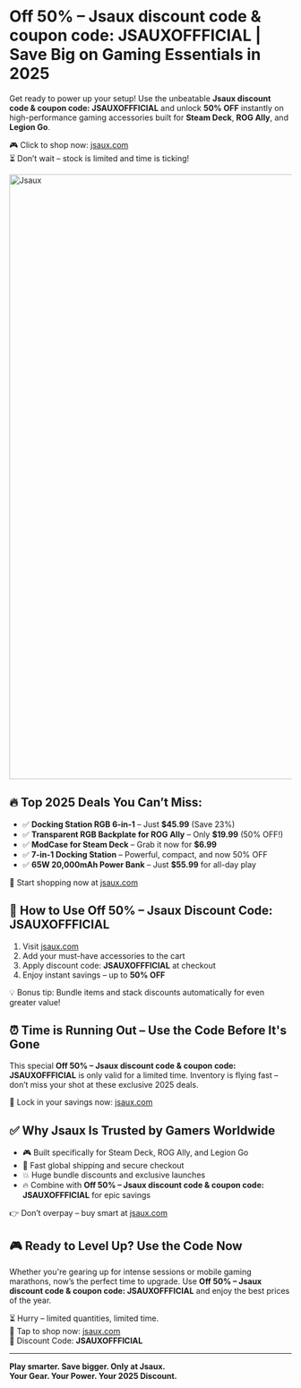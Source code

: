 <h1>Off 50% – Jsaux discount code & coupon code: JSAUXOFFFICIAL | Save Big on Gaming Essentials in 2025</h1>
  <p>Get ready to power up your setup! Use the unbeatable <strong>Jsaux discount code & coupon code: JSAUXOFFFICIAL</strong> and unlock <strong>50% OFF</strong> instantly on high-performance gaming accessories built for <strong>Steam Deck</strong>, <strong>ROG Ally</strong>, and <strong>Legion Go</strong>.</p>
  <p>🎮 Click to shop now: <a href="https://jsaux.com/?sca_ref=6495630.0D2QeoACQX" target="_blank">jsaux.com</a><br>⏳ Don’t wait – stock is limited and time is ticking!</p>
  <img src="https://images.mirror-media.xyz/publication-images/Tp7AGlb3SBH1S4GtDtZ4z.png?height=820&width=1640" alt="Jsaux" width="1080">
  <h2>🔥 Top 2025 Deals You Can’t Miss:</h2>
  <ul>
    <li>✅ <strong>Docking Station RGB 6-in-1</strong> – Just <strong>$45.99</strong> (Save 23%)</li>
    <li>✅ <strong>Transparent RGB Backplate for ROG Ally</strong> – Only <strong>$19.99</strong> (50% OFF!)</li>
    <li>✅ <strong>ModCase for Steam Deck</strong> – Grab it now for <strong>$6.99</strong></li>
    <li>✅ <strong>7-in-1 Docking Station</strong> – Powerful, compact, and now 50% OFF</li>
    <li>✅ <strong>65W 20,000mAh Power Bank</strong> – Just <strong>$55.99</strong> for all-day play</li>
  </ul>
  <p>🛒 Start shopping now at <a href="https://jsaux.com/?sca_ref=6495630.0D2QeoACQX" target="_blank">jsaux.com</a></p>
  <h2>💸 How to Use Off 50% – Jsaux Discount Code: JSAUXOFFFICIAL</h2>
  <ol>
    <li>Visit <a href="https://jsaux.com/?sca_ref=6495630.0D2QeoACQX" target="_blank">jsaux.com</a></li>
    <li>Add your must-have accessories to the cart</li>
    <li>Apply discount code: <strong>JSAUXOFFFICIAL</strong> at checkout</li>
    <li>Enjoy instant savings – up to <strong>50% OFF</strong></li>
  </ol>
  <p>💡 Bonus tip: Bundle items and stack discounts automatically for even greater value!</p>
  <h2>⏰ Time is Running Out – Use the Code Before It's Gone</h2>
  <p>This special <strong>Off 50% – Jsaux discount code & coupon code: JSAUXOFFFICIAL</strong> is only valid for a limited time. Inventory is flying fast – don’t miss your shot at these exclusive 2025 deals.</p>
  <p>🎯 Lock in your savings now: <a href="https://jsaux.com/?sca_ref=6495630.0D2QeoACQX" target="_blank">jsaux.com</a></p>
  <h2>✅ Why Jsaux Is Trusted by Gamers Worldwide</h2>
  <ul>
    <li>🎮 Built specifically for Steam Deck, ROG Ally, and Legion Go</li>
    <li>🚀 Fast global shipping and secure checkout</li>
    <li>💥 Huge bundle discounts and exclusive launches</li>
    <li>🔥 Combine with <strong>Off 50% – Jsaux discount code & coupon code: JSAUXOFFFICIAL</strong> for epic savings</li>
  </ul>
  <p>👉 Don’t overpay – buy smart at <a href="https://jsaux.com/?sca_ref=6495630.0D2QeoACQX" target="_blank">jsaux.com</a></p>
  <h2>🎮 Ready to Level Up? Use the Code Now</h2>
  <p>Whether you're gearing up for intense sessions or mobile gaming marathons, now’s the perfect time to upgrade. Use <strong>Off 50% – Jsaux discount code & coupon code: JSAUXOFFFICIAL</strong> and enjoy the best prices of the year.</p>
  <p>⏳ Hurry – limited quantities, limited time.<br>🎁 Tap to shop now: <a href="https://jsaux.com/?sca_ref=6495630.0D2QeoACQX" target="_blank">jsaux.com</a><br>🔑 Discount Code: <strong>JSAUXOFFFICIAL</strong></p>
  <hr>
  <p><strong>Play smarter. Save bigger. Only at Jsaux.</strong><br><strong>Your Gear. Your Power. Your 2025 Discount.</strong></p>
</body>
</html>
